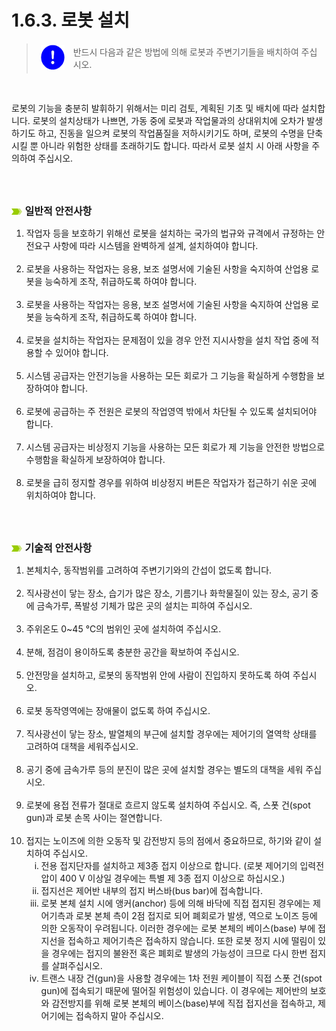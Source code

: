 ﻿# 1.6.3. 로봇 설치

<blockquote>
<table border="0">
    <thead>
        <tr>
            <td> <img src="../../_assets/강제표시.png" width = 40 height = 40> </td>
            <td colspan="4"> 반드시 다음과 같은 방법에 의해 로봇과 주변기기들을 배치하여 주십시오.</td>
        </tr>
    </thead>
</table>  
</blockquote><br>

로봇의 기능을 충분히 발휘하기 위해서는 미리 검토, 계획된 기초 및 배치에 따라 설치합니다. 로봇의 설치상태가 나쁘면, 가동 중에 로봇과 작업물과의 상대위치에 오차가 발생하기도 하고, 진동을 일으켜 로봇의 작업품질을 저하시키기도 하며, 로봇의 수명을 단축시킬 뿐 아니라 위험한 상태를 초래하기도 합니다. 따라서 로봇 설치 시 아래 사항을 주의하여 주십시오.

<br><br>

![](../../_assets/말머리이미지.png )<font size = 3> **일반적 안전사항** </font><br>


<ol style="list-style-type:decimal" start="1">
		<li>
        작업자 등을 보호하기 위해선 로봇을 설치하는 국가의 법규와 규격에서 규정하는 안전요구 사항에 따라 시스템을 완벽하게 설계, 설치하여야 합니다.  </li><br>		
		<li>
        로봇을 사용하는 작업자는 응용, 보조 설명서에 기술된 사항을 숙지하여 산업용 로봇을 능숙하게 조작, 취급하도록 하여야 합니다. 
        </li><br>
        <li>
        로봇을 사용하는 작업자는 응용, 보조 설명서에 기술된 사항을 숙지하여 산업용 로봇을 능숙하게 조작, 취급하도록 하여야 합니다.
        </li><br>	
		<li>
        로봇을 설치하는 작업자는 문제점이 있을 경우 안전 지시사항을 설치 작업 중에 적용할 수 있어야 합니다.  
        </li><br>	
		<li>
        시스템 공급자는 안전기능을 사용하는 모든 회로가 그 기능을 확실하게 수행함을 보장하여야 합니다. 
        </li><br>	
        <li>
        로봇에 공급하는 주 전원은 로봇의 작업영역 밖에서 차단될 수 있도록 설치되어야 합니다. 
        </li><br>	
        <li>
        시스템 공급자는 비상정지 기능을 사용하는 모든 회로가 제 기능을 안전한 방법으로 수행함을 확실하게 보장하여야 합니다. 
        </li><br>
        <li>
        로봇을 급히 정지할 경우를 위하여 비상정지 버튼은 작업자가 접근하기 쉬운 곳에 위치하여야 합니다.
         </li><br>      
</ol>

<br>

![](../../_assets/말머리이미지.png )<font size = 3> **기술적 안전사항** </font><br>

<ol style="list-style-type:decimal" start="1">
		<li>
            본체치수, 동작범위를 고려하여 주변기기와의 간섭이 없도록 합니다. 
        </li><br>		
		<li>
            직사광선이 닿는 장소, 습기가 많은 장소, 기름기나 화학물질이 있는 장소, 공기 중에 금속가루, 폭발성 기체가 많은 곳의 설치는 피하여 주십시오. 
        </li><br>	
		<li>
            주위온도 0~45 ℃의 범위인 곳에 설치하여 주십시오.   
        </li><br>	
		<li>
            분해, 점검이 용이하도록 충분한 공간을 확보하여 주십시오. 
        </li><br>	
        <li>
            안전망을 설치하고, 로봇의 동작범위 안에 사람이 진입하지 못하도록 하여 주십시오. 
        </li><br>	
        <li>
            로봇 동작영역에는 장애물이 없도록 하여 주십시오.
        </li><br>
        <li>
            직사광선이 닿는 장소, 발열체의 부근에 설치할 경우에는 제어기의 열역학 상태를 고려하여 대책을 세워주십시오.
        </li><br>  
        <li>
            공기 중에 금속가루 등의 분진이 많은 곳에 설치할 경우는 별도의 대책을 세워 주십시오.
        </li><br>    
        <li>
            로봇에 용접 전류가 절대로 흐르지 않도록 설치하여 주십시오. 즉, 스폿 건(spot gun)과 로봇 손목 사이는 절연합니다.
        </li><br>   
        <li>
            접지는 노이즈에 의한 오동작 및 감전방지 등의 점에서 중요하므로, 하기와 같이 설치하여 주십시오.
            <ol style="list-style-type:lower-roman" start="1">
                <li>
                    전용 접지단자를 설치하고 제3종 접지 이상으로 합니다. (로봇 제어기의 입력전압이 400 V 이상일 경우에는 특별 제 3종 접지 이상으로 하십시오.) 
                </li>
                <li>
                    접지선은 제어반 내부의 접지 버스바(bus bar)에 접속합니다.  
                </li>
                <li>
                    로봇 본체 설치 시에 앵커(anchor) 등에 의해 바닥에 직접 접지된 경우에는 제어기측과 로봇 본체 측이 2점 접지로 되어 폐회로가 발생, 역으로 노이즈 등에 의한 오동작이 우려됩니다. 이러한 경우에는 로봇 본체의 베이스(base) 부에 접지선을 접속하고 제어기측은 접속하지 않습니다. 또한 로봇 정지 시에 떨림이 있을 경우에는 접지의 불완전 혹은 폐회로 발생의 가능성이 크므로 다시 한번 접지를 살펴주십시오.  
                </li>
                <li>
                    트랜스 내장 건(gun)을 사용할 경우에는 1차 전원 케이블이 직접 스폿 건(spot gun)에 접속되기 때문에 떨어질 위험성이 있습니다. 이 경우에는 제어반의 보호와 감전방지를 위해 로봇 본체의 베이스(base)부에 직접 접지선을 접속하고, 제어기에는 접속하지 말아 주십시오.
                </li>
            </ol>
        </li><br>   
</ol>